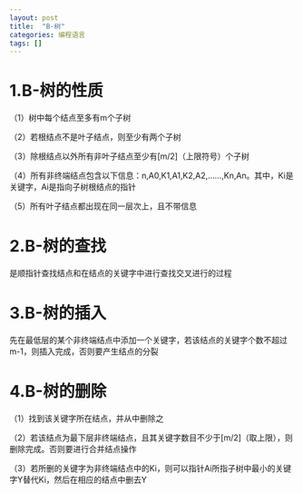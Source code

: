 ```yaml
---
layout: post 
title:  "B-树"
categories: 编程语言
tags: []
---
```


# 1.B-树的性质

（1）树中每个结点至多有m个子树

（2）若根结点不是叶子结点，则至少有两个子树

（3）除根结点以外所有非叶子结点至少有[m/2]（上限符号）个子树

（4）所有非终端结点包含以下信息：n,A0,K1,A1,K2,A2,……,Kn,An。其中，Ki是关键字，Ai是指向子树根结点的指针

（5）所有叶子结点都出现在同一层次上，且不带信息



# 2.B-树的查找

是顺指针查找结点和在结点的关键字中进行查找交叉进行的过程



# 3.B-树的插入

先在最低层的某个非终端结点中添加一个关键字，若该结点的关键字个数不超过m-1，则插入完成，否则要产生结点的分裂



# 4.B-树的删除

（1）找到该关键字所在结点，并从中删除之

（2）若该结点为最下层非终端结点，且其关键字数目不少于[m/2]（取上限），则删除完成。否则要进行合并结点操作

（3）若所删的关键字为非终端结点中的Ki，则可以指针Ai所指子树中最小的关键字Y替代Ki，然后在相应的结点中删去Y